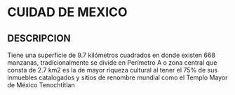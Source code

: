 # CUIDAD DE MEXICO

## DESCRIPCION
Tiene una superficie de 9.7 kilómetros cuadrados en donde existen 668 manzanas, tradicionalmente se divide en Perímetro A o zona central que consta de 2.7 km2 es la de mayor riqueza cultural al tener el 75% de sus inmuebles catalogados y sitios de renombre mundial como el Templo Mayor de México Tenochtitlan

